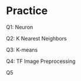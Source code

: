 # Practice  
Q1: Neuron                                             
                     
Q2: K Nearest Neighbors           
                                
Q3: K-means                                      
                      
Q4: TF Image Preprocessing                          
           
Q5                   
      
 
